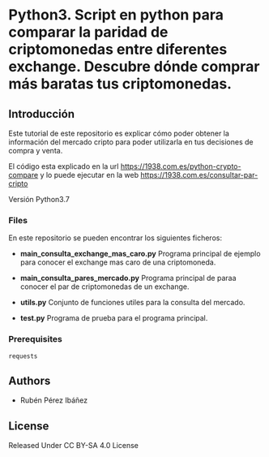 # Python3. Script en python para comparar la paridad de criptomonedas entre diferentes exchange. Descubre dónde comprar más baratas tus criptomonedas.


## Introducción

Este tutorial de este repositorio es explicar cómo poder obtener la información del mercado cripto para poder utilizarla en tus
  decisiones de compra y venta. 

El código esta explicado en la url https://1938.com.es/python-crypto-compare y lo puede ejecutar en la web  https://1938.com.es/consultar-par-cripto

Versión Python3.7

### Files

En este repositorio se pueden encontrar los siguientes ficheros:

* **main_consulta_exchange_mas_caro.py**  Programa principal de ejemplo para conocer el exchange mas caro de una criptomoneda.

* **main_consulta_pares_mercado.py**  Programa principal de paraa conocer el par de criptomonedas de un exchange.

* **utils.py** Conjunto de funciones utiles para la consulta del mercado. 

* **test.py** Programa de prueba para el programa principal. 

### Prerequisites

```
requests
```

## Authors
* Rubén Pérez Ibáñez

## License
Released Under CC BY-SA 4.0 License
